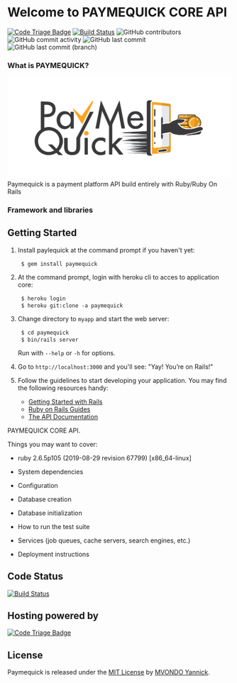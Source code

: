 # Welcome to PAYMEQUICK CORE API

[![Code Triage Badge](https://www.codetriage.com/rails/rails/badges/users.svg)](https://www.codetriage.com/rails/rails)
[![Build Status](https://badge.buildkite.com/ab1152b6a1f6a61d3ea4ec5b3eece8d4c2b830998459c75352.svg?branch=master)](https://buildkite.com/rails/rails)
![GitHub contributors](https://img.shields.io/github/contributors/mvondoyannick/pop-cache)
![GitHub commit activity](https://img.shields.io/github/commit-activity/w/mvondoyannick/pop-cache)
![GitHub last commit](https://img.shields.io/github/last-commit/mvondoyannick/pop-cache)
![GitHub last commit (branch)](https://img.shields.io/github/last-commit/mvondoyannick/pop-cache/rails-6)

### What is PAYMEQUICK?
[![Code Triage Badge](pmq.png)](https://www.paiemequick.com)
Paymequick is a payment platform API build entirely with Ruby/Ruby On Rails
### Framework and libraries


## Getting Started

1. Install paylequick at the command prompt if you haven't yet:

        $ gem install paymequick

2. At the command prompt, login with heroku cli to acces to application core:

        $ heroku login
        $ heroku git:clone -a paymequick


3. Change directory to `myapp` and start the web server:

        $ cd paymequick
        $ bin/rails server

   Run with `--help` or `-h` for options.

4. Go to `http://localhost:3000` and you'll see:
"Yay! You’re on Rails!"

5. Follow the guidelines to start developing your application. You may find
   the following resources handy:
    * [Getting Started with Rails](https://guides.rubyonrails.org/getting_started.html)
    * [Ruby on Rails Guides](https://guides.rubyonrails.org)
    * [The API Documentation](https://api.rubyonrails.org)


PAYMEQUICK CORE API.

Things you may want to cover:

* ruby 2.6.5p105 (2019-08-29 revision 67799) [x86_64-linux]

* System dependencies

* Configuration

* Database creation

* Database initialization

* How to run the test suite

* Services (job queues, cache servers, search engines, etc.)

* Deployment instructions

## Code Status

[![Build Status](https://badge.buildkite.com/ab1152b6a1f6a61d3ea4ec5b3eece8d4c2b830998459c75352.svg?branch=master)](https://buildkite.com/rails/rails)

## Hosting powered by
[![Code Triage Badge](https://www.codetriage.com/assets/heroku-fc1eb8f4cd8788effc2d22a8c60ba17bdf1c34aef22a130aceeba835ec02459d.svg)](https://www.paiemequick.com)

## License

Paymequick is released under the [MIT License](https://opensource.org/licenses/MIT) by [MVONDO Yannick](mvondoyannick@gmail.com).

